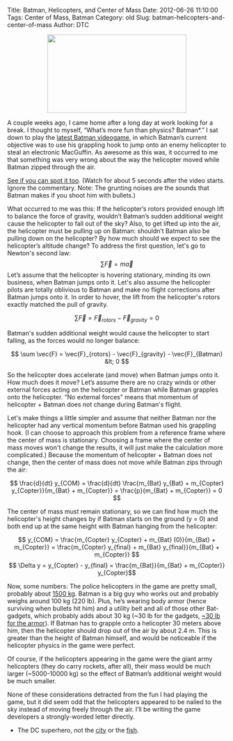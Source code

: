 Title: Batman, Helicopters, and Center of Mass
Date: 2012-06-26 11:10:00
Tags: Center of Mass, Batman
Category: old
Slug: batman-helicopters-and-center-of-mass
Author: DTC


<div dir="ltr" style="text-align: left;" trbidi="on"><div class="separator" style="clear: both; text-align: center;"><a href="http://cdn.medialib.computerandvideogames.com/screens/screenshot_263713.jpg" imageanchor="1" style="margin-left: 1em; margin-right: 1em;"><img border="0" height="180" src="http://cdn.medialib.computerandvideogames.com/screens/screenshot_263713.jpg" width="320" /></a></div>

A couple weeks ago, I came home after a long day at work looking for a break.  I thought to myself, “What’s more fun than physics? Batman*.”  I sat down to play the <a href="http://en.wikipedia.org/wiki/Arkham_City" target="_blank">latest Batman videogame</a>, in which Batman’s current objective was to use his grappling hook to jump onto an enemy helicopter to steal an electronic MacGuffin.  As awesome as this was, it occurred to me that something was very wrong about the way the helicopter moved while Batman zipped through the air.

<a href="http://youtu.be/81qN-PHucqM?t=3m12s">See if you can spot it too</a>.  (Watch for about 5 seconds after the video starts.  Ignore the commentary.  Note: The grunting noises are the sounds that Batman makes if you shoot him with bullets.)

What occurred to me was this:  If the helicopter’s rotors provided enough lift to balance the force of gravity, wouldn’t Batman’s sudden additional weight cause the helicopter to fall out of the sky?  Also, to get lifted up into the air, the helicopter must be pulling up on Batman: shouldn’t Batman also be pulling down on the helicopter?  By how much should we expect to see the helicopter’s altitude change?
<a name='more'></a>
To address the first question, let's go to Newton's second law:
$$ \sum \vec{F} = m\vec{a} $$
Let’s assume that the helicopter is hovering stationary, minding its own business, when Batman jumps onto it.  <span style="background-color: white;">Let's also assume the helicopter pilots are totally oblivious to Batman and make no flight corrections after Batman jumps onto it.  </span><span style="background-color: white;">In order to hover, the lift from the helicopter's rotors exactly matched the pull of gravity. </span>

$$ \sum \vec{F} =  \vec{F}_{rotors} - \vec{F}_{gravity} =  0 $$

Batman's sudden additional weight would cause the helicopter to start falling, as the forces would no longer balance:


$$ \sum \vec{F} =  \vec{F}_{rotors} - \vec{F}_{gravity} - \vec{F}_{Batman} &lt;  0 $$


<div><span style="background-color: white;">So the helicopter does accelerate (and move) when Batman jumps onto it.  How much does it move?  </span><span style="background-color: white;">Let’s assume there are no crazy winds or other external forces acting on the helicopter or Batman while Batman grapples onto the helicopter.  “No external forces” means that momentum of helicopter + Batman does not change during Batman's flight.</span>

Let's make things a little simpler and assume that neither Batman nor the helicopter had any vertical momentum before Batman used his grappling hook.  (I can choose to approach this problem from a reference frame where the center of mass is stationary.  Choosing a frame where the center of mass moves won't change the results, it will just make the calculation more complicated.)  Because the momentum of helicopter + Batman does not change, then the center of mass does not move while Batman zips through the air:

$$ \frac{d}{dt} y_{COM} = \frac{d}{dt} \frac{m_{Bat} y_{Bat} + m_{Copter} y_{Copter}}{m_{Bat} + m_{Copter}} = \frac{p}{m_{Bat} + m_{Copter}} = 0 $$</div><div>
The center of mass must remain stationary, so we can find how much the helicopter's height changes by if Batman starts on the ground (y = 0) and both end up at the same height with Batman hanging from the helicopter:

$$ y_{COM} = \frac{m_{Copter} y_{Copter} + m_{Bat} (0)}{m_{Bat} + m_{Copter}} = \frac{m_{Copter} y_{final} + m_{Bat} y_{final}}{m_{Bat} + m_{Copter}} $$
$$ \Delta y = y_{Copter} - y_{final} = \frac{m_{Bat}}{m_{Bat} + m_{Copter}} y_{Copter}$$</div><div>
Now, some numbers: The police helicopters in the game are pretty small, probably about <a href="http://en.wikipedia.org/wiki/Bell_206">1500 kg</a>.  Batman is a big guy who works out and probably weighs around 100 kg (220 lb).  Plus, he’s wearing body armor (hence surviving when bullets hit him) and a utility belt and all of those other Bat-gadgets, which probably adds about 30 kg (~30 lb for the gadgets, <a href="http://www.nationaldefensemagazine.org/archive/2011/February/Pages/ManufacturersAnswerMilitary%E2%80%99sCalltoReduceBodyArmorWeight.aspx">~30 lb for the armor</a>).  If Batman has to grapple onto a helicopter 30 meters above him, then the helicopter should drop out of the air by about 2.4 m.  This is greater than the height of Batman himself, and would be noticeable if the helicopter physics in the game were perfect.

Of course, if the helicopters appearing in the game were the giant army helicopters (they do carry rockets, after all), their mass would be much larger (~5000-10000 kg) so the effect of Batman’s additional weight would be much smaller.

None of these considerations detracted from the fun I had playing the game, but it did seem odd that the helicopters appeared to be nailed to the sky instead of moving freely through the air.  I’ll be writing the game developers a strongly-worded letter directly.


* The DC superhero, not the <a href="http://en.wikipedia.org/wiki/Batman,_Turkey">city</a> or the <a href="http://www.newcritters.com/2007/01/23/the-batman-fish-otocinclus-batmani/">fish</a>.

</div></div>
